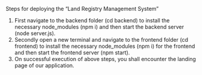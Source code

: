 Steps for deploying the “Land Registry Management System”
1.	First navigate to the backend folder (cd backend) to install the necessary node_modules (npm i) and then start the backend server (node server.js).
2.	Secondly open a new terminal and navigate to the frontend folder (cd frontend) to install the necessary node_modules (npm i) for the frontend and then start the frontend server (npm start).
3.	On successful execution of above steps, you shall encounter the landing page of our application.

